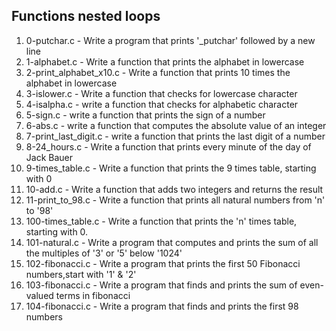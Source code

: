 ## Functions nested loops

1. 0-putchar.c - Write a program that prints '_putchar' followed by a new line
2. 1-alphabet.c - Write a function that prints the alphabet in lowercase
3. 2-print_alphabet_x10.c - Write a function that prints 10 times the alphabet in lowercase
4. 3-islower.c - Write a function that checks for lowercase character
5. 4-isalpha.c - write a function that checks for alphabetic character
6. 5-sign.c - write a function that prints the sign of a number
7. 6-abs.c - write a function that computes the absolute value of an integer
8. 7-print_last_digit.c - write a function that prints the last digit of a number
9. 8-24_hours.c - Write a function that prints every minute of the day of Jack Bauer
10. 9-times_table.c - Write a function that prints the 9 times table, starting with 0
11. 10-add.c - Write a function that adds two integers and returns the result
12. 11-print_to_98.c - Write a function that prints all natural numbers from 'n' to '98'
13. 100-times_table.c - Write a function that prints the 'n' times table, starting with 0.
14. 101-natural.c - Write a program that computes and prints the sum of all the multiples of '3' or '5' below '1024'
15. 102-fibonacci.c - Write a program that prints the first 50 Fibonacci numbers,start with '1' & '2'
16. 103-fibonacci.c - Write a program that finds and prints the sum of even-valued terms in fibonacci
17. 104-fibonacci.c - Write a program that finds and prints the first 98 numbers
